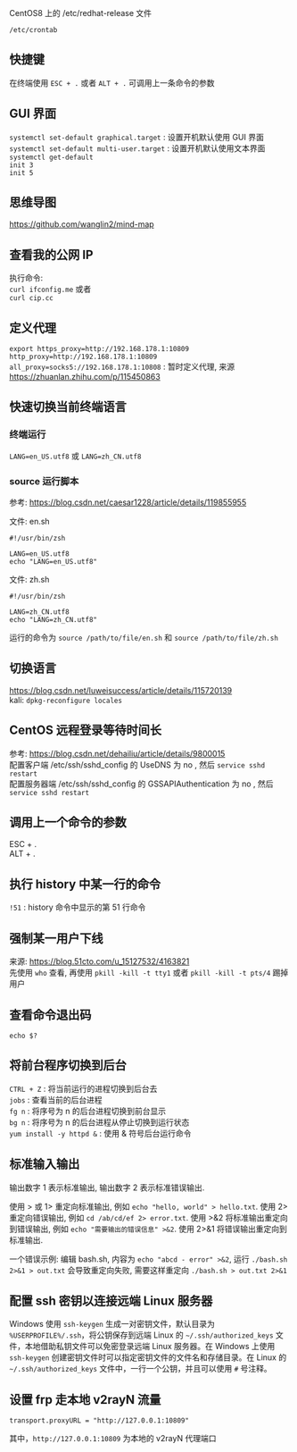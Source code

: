 CentOS8 上的 /etc/redhat-release 文件  

`/etc/crontab`  

## 快捷键

在终端使用 `ESC + .` 或者 `ALT + .` 可调用上一条命令的参数  

## GUI 界面

`systemctl set-default graphical.target` : 设置开机默认使用 GUI 界面  
`systemctl set-default multi-user.target` : 设置开机默认使用文本界面  
`systemctl get-default`  
`init 3`  
`init 5`  

## 思维导图

https://github.com/wanglin2/mind-map

## 查看我的公网 IP  

执行命令:  
`curl ifconfig.me` 或者  
`curl cip.cc`  

## 定义代理

`export https_proxy=http://192.168.178.1:10809 http_proxy=http://192.168.178.1:10809 all_proxy=socks5://192.168.178.1:10808` : 暂时定义代理, 来源 <https://zhuanlan.zhihu.com/p/115450863>  

## 快速切换当前终端语言

### 终端运行

`LANG=en_US.utf8` 或 `LANG=zh_CN.utf8`  

### source 运行脚本

参考: <https://blog.csdn.net/caesar1228/article/details/119855955>

文件: en.sh  

```
#!/usr/bin/zsh

LANG=en_US.utf8
echo "LANG=en_US.utf8"
```

文件: zh.sh  

```
#!/usr/bin/zsh

LANG=zh_CN.utf8
echo "LANG=zh_CN.utf8"
```

运行的命令为 `source /path/to/file/en.sh` 和 `source /path/to/file/zh.sh`  

## 切换语言

https://blog.csdn.net/luweisuccess/article/details/115720139  
kali: `dpkg-reconfigure locales`  

## CentOS 远程登录等待时间长

参考: https://blog.csdn.net/dehailiu/article/details/9800015  
配置客户端 /etc/ssh/sshd_config 的 UseDNS 为 no , 然后 `service sshd restart`  
配置服务器端 /etc/ssh/sshd_config 的 GSSAPIAuthentication 为 no , 然后 `service sshd restart`  

## 调用上一个命令的参数

ESC + .  
ALT + .  

## 执行 history 中某一行的命令

`!51` : history 命令中显示的第 51 行命令  

## 强制某一用户下线

来源: https://blog.51cto.com/u_15127532/4163821  
先使用 `who` 查看, 再使用 `pkill -kill -t tty1` 或者 `pkill -kill -t pts/4` 踢掉用户  

## 查看命令退出码

`echo $?`  

## 将前台程序切换到后台

`CTRL + Z` : 将当前运行的进程切换到后台去  
`jobs` : 查看当前的后台进程  
`fg n` : 将序号为 n 的后台进程切换到前台显示  
`bg n` : 将序号为 n 的后台进程从停止切换到运行状态  
`yum install -y httpd &` : 使用 & 符号后台运行命令  

## 标准输入输出

输出数字 1 表示标准输出, 输出数字 2 表示标准错误输出.  

使用 > 或 1> 重定向标准输出, 例如 `echo "hello, world" > hello.txt`. 使用 2> 重定向错误输出, 例如 `cd /ab/cd/ef 2> error.txt`. 使用 >&2 将标准输出重定向到错误输出, 例如 `echo "需要输出的错误信息" >&2`. 使用 2>&1 将错误输出重定向到标准输出.  

一个错误示例: 编辑 bash.sh, 内容为 `echo "abcd - error" >&2`, 运行 `./bash.sh 2>&1 > out.txt` 会导致重定向失败, 需要这样重定向 `./bash.sh > out.txt 2>&1`  

## 配置 ssh 密钥以连接远端 Linux 服务器

Windows 使用 `ssh-keygen` 生成一对密钥文件，默认目录为 `%USERPROFILE%/.ssh`，将公钥保存到远端 Linux 的 `~/.ssh/authorized_keys` 文件，本地借助私钥文件可以免密登录远端 Linux 服务器。在 Windows 上使用 `ssh-keygen` 创建密钥文件时可以指定密钥文件的文件名和存储目录。在 Linux 的 `~/.ssh/authorized_keys` 文件中，一行一个公钥，并且可以使用 `#` 号注释。

## 设置 frp 走本地 v2rayN 流量  

```
transport.proxyURL = "http://127.0.0.1:10809"
```

其中，`http://127.0.0.1:10809` 为本地的 v2rayN 代理端口  

